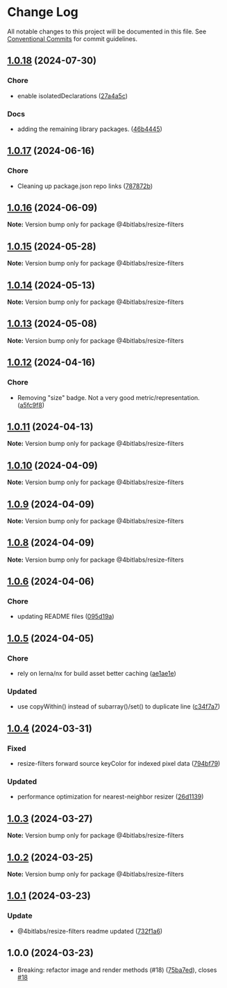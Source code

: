 # Change Log

All notable changes to this project will be documented in this file.
See [Conventional Commits](https://conventionalcommits.org) for commit guidelines.

## [1.0.18](https://github.com/32bitkid/sci.js/compare/@4bitlabs/resize-filters@1.0.17...@4bitlabs/resize-filters@1.0.18) (2024-07-30)

### Chore

- enable isolatedDeclarations ([27a4a5c](https://github.com/32bitkid/sci.js/commit/27a4a5c7d487af96f6de5b81d320feb7962bd1fc))

### Docs

- adding the remaining library packages. ([46b4445](https://github.com/32bitkid/sci.js/commit/46b444506659e4837e535d01cc8dbda056d6b58b))

## [1.0.17](https://github.com/32bitkid/sci.js/compare/@4bitlabs/resize-filters@1.0.16...@4bitlabs/resize-filters@1.0.17) (2024-06-16)

### Chore

- Cleaning up package.json repo links ([787872b](https://github.com/32bitkid/sci.js/commit/787872b5c232e9e14112ab3dfe09cde059987b75))

## [1.0.16](https://github.com/32bitkid/sci.js/compare/@4bitlabs/resize-filters@1.0.15...@4bitlabs/resize-filters@1.0.16) (2024-06-09)

**Note:** Version bump only for package @4bitlabs/resize-filters

## [1.0.15](https://github.com/32bitkid/sci.js/compare/@4bitlabs/resize-filters@1.0.14...@4bitlabs/resize-filters@1.0.15) (2024-05-28)

**Note:** Version bump only for package @4bitlabs/resize-filters

## [1.0.14](https://github.com/32bitkid/sci.js/compare/@4bitlabs/resize-filters@1.0.13...@4bitlabs/resize-filters@1.0.14) (2024-05-13)

**Note:** Version bump only for package @4bitlabs/resize-filters

## [1.0.13](https://github.com/32bitkid/sci.js/compare/@4bitlabs/resize-filters@1.0.12...@4bitlabs/resize-filters@1.0.13) (2024-05-08)

**Note:** Version bump only for package @4bitlabs/resize-filters

## [1.0.12](https://github.com/32bitkid/sci.js/compare/@4bitlabs/resize-filters@1.0.11...@4bitlabs/resize-filters@1.0.12) (2024-04-16)

### Chore

- Removing "size" badge. Not a very good metric/representation. ([a5fc9f8](https://github.com/32bitkid/sci.js/commit/a5fc9f8a9d65a64a8ce9330c620e359cf2b17ac7))

## [1.0.11](https://github.com/32bitkid/sci.js/compare/@4bitlabs/resize-filters@1.0.10...@4bitlabs/resize-filters@1.0.11) (2024-04-13)

**Note:** Version bump only for package @4bitlabs/resize-filters

## [1.0.10](https://github.com/32bitkid/sci.js/compare/@4bitlabs/resize-filters@1.0.9...@4bitlabs/resize-filters@1.0.10) (2024-04-09)

**Note:** Version bump only for package @4bitlabs/resize-filters

## [1.0.9](https://github.com/32bitkid/sci.js/compare/@4bitlabs/resize-filters@1.0.8...@4bitlabs/resize-filters@1.0.9) (2024-04-09)

**Note:** Version bump only for package @4bitlabs/resize-filters

## [1.0.8](https://github.com/32bitkid/sci.js/compare/@4bitlabs/resize-filters@1.0.7...@4bitlabs/resize-filters@1.0.8) (2024-04-09)

**Note:** Version bump only for package @4bitlabs/resize-filters

## [1.0.6](https://github.com/32bitkid/sci.js/compare/@4bitlabs/resize-filters@1.0.5...@4bitlabs/resize-filters@1.0.6) (2024-04-06)

### Chore

- updating README files ([095d19a](https://github.com/32bitkid/sci.js/commit/095d19af411d091c4315da129312e1d063bd2e39))

## [1.0.5](https://github.com/32bitkid/sci.js/compare/@4bitlabs/resize-filters@1.0.4...@4bitlabs/resize-filters@1.0.5) (2024-04-05)

### Chore

- rely on lerna/nx for build asset better caching ([ae1ae1e](https://github.com/32bitkid/sci.js/commit/ae1ae1eb4ead8e89a4d53ea0bcfcbc8e107b1488))

### Updated

- use copyWithin() instead of subarray()/set() to duplicate line ([c34f7a7](https://github.com/32bitkid/sci.js/commit/c34f7a7167bcf87bd5c41c8069829af9b8a82837))

## [1.0.4](https://github.com/32bitkid/sci.js/compare/@4bitlabs/resize-filters@1.0.3...@4bitlabs/resize-filters@1.0.4) (2024-03-31)

### Fixed

- resize-filters forward source keyColor for indexed pixel data ([794bf79](https://github.com/32bitkid/sci.js/commit/794bf79e98dc0644bf41c5be1ceb65b15ab6ff92))

### Updated

- performance optimization for nearest-neighbor resizer ([26d1139](https://github.com/32bitkid/sci.js/commit/26d113932adc03f0f8c6c77b3744095c05c81f8b))

## [1.0.3](https://github.com/32bitkid/sci.js/compare/@4bitlabs/resize-filters@1.0.2...@4bitlabs/resize-filters@1.0.3) (2024-03-27)

**Note:** Version bump only for package @4bitlabs/resize-filters

## [1.0.2](https://github.com/32bitkid/sci.js/compare/@4bitlabs/resize-filters@1.0.1...@4bitlabs/resize-filters@1.0.2) (2024-03-25)

**Note:** Version bump only for package @4bitlabs/resize-filters

## [1.0.1](https://github.com/32bitkid/sci.js/compare/@4bitlabs/resize-filters@1.0.0...@4bitlabs/resize-filters@1.0.1) (2024-03-23)

### Update

- @4bitlabs/resize-filters readme updated ([732f1a6](https://github.com/32bitkid/sci.js/commit/732f1a651e62cd95d902bcdc359f1351aff26300))

## 1.0.0 (2024-03-23)

- Breaking: refactor image and render methods (#18) ([75ba7ed](https://github.com/32bitkid/sci.js/commit/75ba7ed)), closes [#18](https://github.com/32bitkid/sci.js/issues/18)
